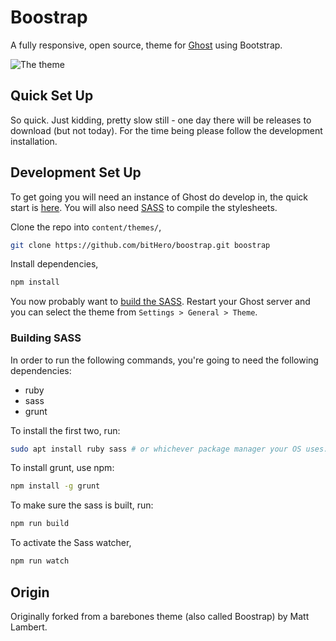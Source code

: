 # Boostrap

A fully responsive, open source, theme for [Ghost](https://ghost.org/) using Bootstrap. 

![The theme](http://i.imgur.com/TtadKo5.png)


## Quick Set Up

So quick. Just kidding, pretty slow still - one day there will be releases to download (but not today). For the time being please follow the development installation.

## Development Set Up

To get going you will need an instance of Ghost do develop in, the quick start is [here](https://github.com/TryGhost/Ghost#quick-start-install). You will also need [SASS](http://sass-lang.com/install) to compile the stylesheets.

Clone the repo into `content/themes/`,

```bash
git clone https://github.com/bitHero/boostrap.git boostrap
```

Install dependencies,

```bash
npm install
```

You now probably want to [build the SASS](#building-sass). Restart your Ghost server and you can select the theme from `Settings > General > Theme`.

### Building SASS

In order to run the following commands, you're going to need the following dependencies:

- ruby
- sass
- grunt

To install the first two, run:

```bash
sudo apt install ruby sass # or whichever package manager your OS uses.
```

To install grunt, use npm:

```bash
npm install -g grunt
```

To make sure the sass is built, run:

```bash
npm run build
```

To activate the Sass watcher,

```bash
npm run watch
```

## Origin

Originally forked from a barebones theme (also called Boostrap) by Matt Lambert.



